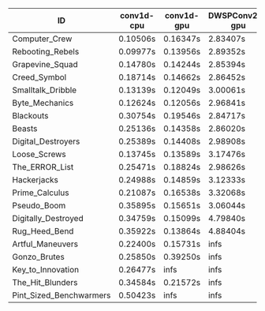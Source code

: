 |ID|conv1d-cpu|conv1d-gpu|DWSPConv2D-gpu|gemm-gpu|avg|
|-|-|-|-|-|-|
|Computer_Crew|0.10506s|0.16347s|2.83407s|1.68339s|1.19650s|
|Rebooting_Rebels|0.09977s|0.13956s|2.89352s|1.68785s|1.20517s|
|Grapevine_Squad|0.14780s|0.14244s|2.85394s|1.73328s|1.21936s|
|Creed_Symbol|0.18714s|0.14662s|2.86452s|1.73681s|1.23377s|
|Smalltalk_Dribble|0.13139s|0.12049s|3.00061s|1.77271s|1.25630s|
|Byte_Mechanics|0.12624s|0.12056s|2.96841s|1.82439s|1.25990s|
|Blackouts|0.30754s|0.19546s|2.84717s|1.69442s|1.26115s|
|Beasts|0.25136s|0.14358s|2.86020s|1.86745s|1.28065s|
|Digital_Destroyers|0.25389s|0.14408s|2.98908s|1.89076s|1.31945s|
|Loose_Screws|0.13745s|0.13589s|3.17476s|1.89701s|1.33628s|
|The_ERROR_List|0.25471s|0.18824s|2.98626s|2.00309s|1.35807s|
|Hackerjacks|0.24988s|0.14859s|3.12333s|1.93399s|1.36395s|
|Prime_Calculus|0.21087s|0.16538s|3.32068s|1.79218s|1.37228s|
|Pseudo_Boom|0.35895s|0.15651s|3.06044s|1.92120s|1.37428s|
|Digitally_Destroyed|0.34759s|0.15099s|4.79840s|2.93332s|2.05757s|
|Rug_Heed_Bend|0.35922s|0.13864s|4.88404s|4.45956s|2.46037s|
|Artful_Maneuvers|0.22400s|0.15731s|infs|2.00541s|infs|
|Gonzo_Brutes|0.25850s|0.39250s|infs|4.42597s|infs|
|Key_to_Innovation|0.26477s|infs|infs|2.55823s|infs|
|The_Hit_Blunders|0.34584s|0.21572s|infs|1.97751s|infs|
|Pint_Sized_Benchwarmers|0.50423s|infs|infs|4.50847s|infs|
